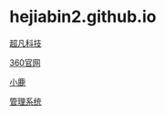 # hejiabin2.github.io
<a href="https://hejiabin2.github.io//超凡科技/html/超凡科技.html">超凡科技</a>
 
<a href="https://hejiabin2.github.io//360官网/html/360官网.html">360官网</a>

<a href="https://hejiabin2.github.io//小鹿/html/小鹿.html">小鹿</a>
 
<a href="https://hejiabin2.github.io//管理系统/html/管理系统.html">管理系统</a>


